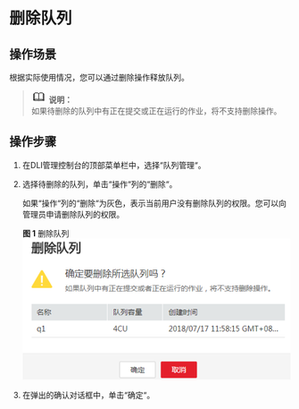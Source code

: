 # 删除队列<a name="uquery_01_0016"></a>

## 操作场景<a name="section34490017171943"></a>

根据实际使用情况，您可以通过删除操作释放队列。

>![](public_sys-resources/icon-note.gif) **说明：**   
>如果待删除的队列中有正在提交或正在运行的作业，将不支持删除操作。  

## 操作步骤<a name="section1015535913555"></a>

1.  在DLI管理控制台的顶部菜单栏中，选择“队列管理“。
2.  选择待删除的队列，单击“操作“列的“删除“。

    如果“操作“列的“删除“为灰色，表示当前用户没有删除队列的权限。您可以向管理员申请删除队列的权限。

    **图 1**  删除队列<a name="fig1515218502219"></a>  
    ![](figures/删除队列.png "删除队列")

3.  在弹出的确认对话框中，单击“确定“。

